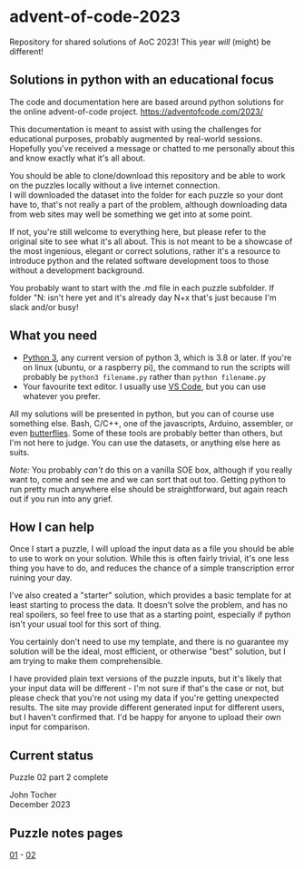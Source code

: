 # advent-of-code-2023

Repository for shared solutions of AoC 2023! This year *will* (might) be different!

## Solutions in python with an educational focus

The code and documentation here are based around python solutions for the online advent-of-code project.
https://adventofcode.com/2023/

This documentation is meant to assist with using the challenges for educational purposes, probably augmented by real-world sessions.
Hopefully you've received a message or chatted to me personally about this and know exactly what it's all about.

You should be able to clone/download this repository and be able to work on the puzzles locally without a live internet connection.  
I will downloaded the dataset into the folder for each puzzle so your dont have to, that's not really a part of the problem, although downloading data from web sites may well be something we get into at some point.

If not, you're still welcome to everything here, but please refer to the original site to see what it's all about.
This is not meant to be a showcase of the most ingenious, elegant or correct solutions, rather it's a resource to introduce python and the related software development toos to those without a development background.

You probably want to start with the .md file in each puzzle subfolder.  If folder "N: isn't here yet and it's already day N+x that's just because I'm slack and/or busy!

## What you need

- [Python 3](https://www.python.org/downloads/), any current version of python 3, which is 3.8 or later.  If you're on linux (ubuntu, or a raspberry pi), the command to run the scripts will probably be ```python3 filename.py``` rather than ```python filename.py```  
- Your favourite text editor.  I usually use [VS Code](https://code.visualstudio.com/download), but you can use whatever you prefer.

All my solutions will be presented in python, but you can of course use something else.  Bash, C/C++, one of the javascripts, Arduino, assembler, or even [butterflies](https://xkcd.com/378/).  Some of these tools are probably better than others, but I'm not here to judge.  You can use the datasets, or anything else here as suits.

*Note:* You probably *can't* do this on a vanilla SOE box, although if you really want to, come and see me and we can sort that out too.  Getting python to run pretty much anywhere else should be straightforward, but again reach out if you run into any grief.

## How I can help

Once I start a puzzle, I will upload the input data as a file you should be able to use to work on your solution. While this is often fairly trivial, it's one less thing you have to do, and reduces the chance of a simple transcription error ruining your day.

I've also created a "starter" solution, which provides a basic template for at least starting to process the data.  It doesn't solve the problem, and has no real spoilers, so feel free to use that as a starting point, especially if python isn't your usual tool for this sort of thing.

You certainly don't need to use my template, and there is no guarantee my solution will be the ideal, most efficient, or otherwise "best" solution, but I am trying to make them comprehensible.

I have provided plain text versions of the puzzle inputs, but it's likely that your input data will be different - I'm not sure if that's the case or not, but please check that you're not using my data if you're getting unexpected results.  The site may provide different generated input for different users, but I haven't confirmed that.  I'd be happy for anyone to upload their own input for comparison.

## Current status

Puzzle 02 part 2 complete

John Tocher  
December 2023

## Puzzle notes pages

[01](Puzzle_01/puzzle_01_notes.md) - [02](Puzzle_02/puzzle_02_notes.md)
